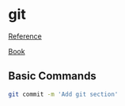 # git

[Reference](https://git-scm.com/docs)

[Book](https://git-scm.com/book/en/v2)

## Basic Commands

```bash
git commit -m 'Add git section'

```